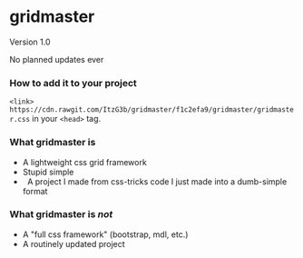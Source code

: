 # gridmaster
Version 1.0

No planned updates ever

### How to add it to your project

`<link>` `https://cdn.rawgit.com/ItzG3b/gridmaster/f1c2efa9/gridmaster/gridmaster.css` in your `<head>` tag.

### What gridmaster is
-   A lightweight css grid framework
-   Stupid simple
-   A project I made from css-tricks code I just made into a dumb-simple format

### What gridmaster is _not_

-   A "full css framework" (bootstrap, mdl, etc.)
-   A routinely updated project


